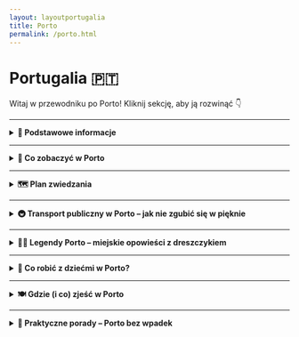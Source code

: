 ```yaml
---
layout: layoutportugalia
title: Porto
permalink: /porto.html
---
```


# Portugalia 🇵🇹 

Witaj w przewodniku po Porto! Kliknij sekcję, aby ją rozwinąć 👇


---
<details>
  <summary><strong>📌 Podstawowe informacje</strong></summary>

  <h3>⚓ PORTO</h3>

  <p><strong>Opis miasta:</strong> Porto to nie tylko wino i mosty (choć jedno i drugie robią wrażenie). Drugie co do wielkości miasto Portugalii, położone malowniczo nad rzeką Douro, to miejsce, gdzie barokowe kościoły, kafelkowe fasady i zapach sardynki tworzą mieszankę idealną. Mimo że nazywa się „Porto”, to nikt Cię tu nie zaokrętuje — chyba że na rejs po rzece.</p>

  <p><strong>Jak się dostać:</strong> Najprościej samolotem. Loty z wielu miast Europy, często tanie jak kawa w plastikowym kubku. Lotnisko znajduje się ok. 11 km od centrum i jest skomunikowane metrem (linia fioletowa E – jedziesz jak po sznurku).</p>

  <p><strong>Styl życia:</strong> Porto to miasto niespieszne. Nikt tu nie pędzi, bo i po co? Życie toczy się przy kawie, w cieniu starych kamienic, na schodach przy rzece. Ludzie są uśmiechnięci, jedzenie proste, ale pyszne, a wieczory pachną grillowaną rybą i winem. Nie licz na huczne imprezy jak w Lizbonie – tutaj się raczej pogaduje niż tańczy na barze.</p>

  <p><strong>Dlaczego warto odwiedzić:</strong> Bo to miasto z duszą. Autentyczne, pełne historii, ale bez turystycznego zadęcia. Zjadasz dorsza, popijasz vinho verde, patrzysz na zachód słońca nad Douro i myślisz sobie: „A może by tu zostać na zawsze?”. A potem i tak wracasz, bo Porto wchodzi do głowy lepiej niż ich lokalne porto do kieliszka.</p>
</details>

 
---

<details>
  <summary><strong>🎒 Co zobaczyć w Porto</strong></summary>

<details>
  <summary><strong>🏘️ Ribeira – Porto, które wychodzi na pocztówki</strong></summary>

  <p>📍 Współrzędne: 41.1406° N, 8.6110° W</p>

  <p>Ribeira to taka dzielnica, którą Porto pokazuje na swojej randkowej aplikacji – kolorowe domki, wąskie uliczki, rzeka w tle i ten most, co wygląda jak młodszy brat wieży Eiffla. Wszystko razem tworzy klimat, którego nie da się opisać bez użycia słowa "klimat". Ale spróbujmy.</p>

  <p>To tu toczy się życie – lokalne i turystyczne. Tu ludzie siedzą na schodkach, jedzą grillowaną sardynkę z papierowego talerzyka i popijają vinho verde, obserwując stateczki leniwie sunące po Douro. Tu grają uliczni muzycy, tu gubisz się między murami, które mają więcej historii niż większość książek.</p>

  <p>Przytulne knajpki, schodki prowadzące donikąd, suszące się pranie, które robi za zasłonę między balkonami. Można tu po prostu być, spacerować, jeść, patrzeć, oddychać... A potem znów spacerować. To idealne miejsce na <em>nicnierobienie z widokiem</em>.</p>

  <p><strong>Czy warto?</strong> Jeśli lubisz miejsca, gdzie wszystko jest trochę krzywe, trochę nierówne, ale niesamowicie prawdziwe – to tak. Ribeira to dusza Porto, tylko że nie udaje, że ma czas. Ona po prostu trwa.</p>

  <p><strong>Porada lokalna:</strong> Usiądź nad rzeką z czymkolwiek do jedzenia i po prostu obserwuj. Możesz też zapłacić za kawę 2 razy więcej, by mieć widok – ale czasem warto. Bo ten widok zostaje w głowie dłużej niż smak kawy.</p>
</details>


<details>
  <summary><strong>🌉 Most Ludwika I – Porto w trybie „wow”</strong></summary>

  <p>📍 Współrzędne: 41.1402° N, 8.6110° W</p>

  <p>Most Dom Luís I to taka konstrukcja, która wygląda, jakby inżynierowie w XIX wieku powiedzieli: „Zróbmy coś, co zdominuje każdą panoramę Porto i przy okazji zawstydzi Paryż”. I udało się. Dwupoziomowy gigant z żelaza, który przerzuca się przez rzekę Douro jakby nigdy nic, to nie tylko inżynieryjna perełka – to serce miasta z widokiem 360 stopni.</p>

  <p>Na górze – piesi i metro. Na dole – auta, rowery, piesi z lękiem wysokości i całym wachlarzem emocji. Spacer po górnym poziomie to obowiązkowy rytuał turysty. Lekka bryza od rzeki, w tle stare kamienice Ribeiry i widok na winnice w Vila Nova de Gaia po drugiej stronie. I jeśli jeszcze nie pokochałeś Porto – to właśnie tu się to dzieje.</p>

  <p><strong>Czy warto?</strong> Nawet jeśli masz uczulenie na mosty – tak. Bo to nie jest most. To jest widokówka, tło do zdjęcia profilowego, scena romantycznych zachodów słońca i pomost między „chcę wracać” a „nigdy nie wyjeżdżam”.</p>

  <p><strong>Porada lokalna:</strong> Zrób spacer po górnym poziomie mostu w stronę dzielnicy Gaia – i od razu skręć w lewo na punkt widokowy Jardim do Morro. Zobaczysz Porto z góry i zrozumiesz, czemu to miasto gra na emocjach
</details>


<details>
  <summary><strong>⛪ Katedra Sé – średniowiecze z widokiem na selfie</strong></summary>

  <p>📍 Współrzędne: 41.1428° N, 8.6110° W</p>

  <p>W Porto nic nie stoi tu przez przypadek – a Katedra Sé trzyma się swojego wzgórza już od XII wieku. Nie tylko dlatego, że tak ją zbudowano. Po prostu wiedziała, że będzie mieć najlepszy widok na całe miasto. Monumentalna, surowa, trochę zamkowa, trochę sakralna – wygląda, jakby miała opowiadać historie o templariuszach, zakonach i... niekończących się renowacjach.</p>

  <p>Wchodząc na plac przed katedrą masz dwa wrażenia: wow, ale widok! – i wow, ale wielka bryła. Sama budowla to miks stylów: romański trzon, barokowe dodatki i gotycki dziedziniec z krużgankiem, który wygląda jak miejsce, gdzie można rozmyślać nad sensem życia... albo po prostu ukryć się przed tłumem i słońcem.</p>

  <p>W środku? Chłód, cisza i masa złoconych ołtarzy. A jeśli masz szczęście, trafisz na ślub – bo miejscowi wciąż traktują Sé jako najważniejsze miejsce na sakramentalne „tak”. Po wyjściu koniecznie przejdź się po murze obronnym – bonus: panorama jak z katalogu biura podróży, tylko bez Photoshopa.</p>

  <p><strong>Porada:</strong> Nie idź w klapkach – bruk, schody i dziedziniec to test wytrzymałości stóp. Ale dla zdjęcia z widokiem? Warto.</p>
  
</details>


<details>
  <summary><strong>🚉 Dworzec São Bento – tu pociągi przyjeżdżają ostatni</strong></summary>

  <p>📍 Współrzędne: 41.1456° N, 8.6109° W</p>

  <p>Wyobraź sobie dworzec, na który wchodzisz i… nie chcesz z niego wyjść. Nie dlatego, że pociąg ma opóźnienie (choć to też możliwe), tylko dlatego, że ściany są piękniejsze niż większość galerii sztuki. Witamy na São Bento – miejscu, gdzie azulejos mają większą frekwencję niż pasażerowie.</p>

  <p>Na pierwszy rzut oka – klasyczny XIX-wieczny dworzec z francuskim sznytem (bo zaprojektowany przez ucznia Gustave’a Eiffla – wiadomo, Porto lubi import z klasą). Ale wejdź do środka i od razu opadnie Ci szczęka. Na ścianach: 20 000 płytek azulejos. Nie, nie przeliczaj tego na metry – wystarczy, że się zachwycisz.</p>

  <p>Freski z płytek przedstawiają sceny z historii Portugalii: bitwy, koronacje, parady – wszystko jak z narodowej epopei, tylko w wersji kafelkowej. A nad tym wszystkim jeszcze romantyczne obrazki z życia wsi, pociągi z parą i panie w kapeluszach. To trochę jak komiks historyczny, który nie potrzebuje dymków.</p>

  <p>A pociągi? Tak, jakieś tam są. Ale większość turystów przychodzi tu tylko po to, żeby zrobić zdjęcie i udawać, że zaraz gdzieś odjeżdżają. Miejscowi się już nie dziwią. Sami czasem też przychodzą, żeby się przypomnieć z własną historią.</p>

  <p><strong>Porada:</strong> Wpadnij wcześnie rano – mniej ludzi, więcej ciszy, idealne światło do zdjęć. I nie pytaj o peron 9¾ – to nie ta bajka, ale magia jest.</p>
</details>

<details>
  <summary><strong>🚋 Zabytkowy tramwaj w Porto – grzech, żeby nie wsiąść</strong></summary>

  <p>📍 Start trasy 1: Praça Infante Dom Henrique (linia 1 nad rzeką)</p>

  <p>Tak, Porto ma metro. Ale szanujący się turysta zaczyna od... tramwaju. I to nie byle jakiego – tylko drewnianego wehikułu czasu z epoki, kiedy w modzie były meloniki, a Instagram jeszcze nie istniał.</p>

  <p>Najsłynniejsza trasa? Linia 1, która sunie sobie leniwie wzdłuż Douro – od centrum aż do Foz do Douro, czyli tam, gdzie rzeka spotyka ocean. Tramwaj stuka, skrzypi i wydaje odgłosy jakby zaraz miał się rozpaść. Ale to tylko teatr – działa jak złoto. A widoki? Marzenie. Woda po jednej stronie, Porto po drugiej, a Ty po środku jak bohater powieści przygodowej (tylko z biletem w ręce).</p>

  <p>W środku: drewno, mosiężne detale, kierowca w swojej kabinie jak kapitan na okręcie, a pasażerowie – zafascynowani jak dzieci w muzeum zabawek. To nie środek transportu. To środek nastroju.</p>

  <p>Dla bardziej ambitnych – linia 18 (trochę naokoło, trochę pod górę) lub linia 22 (dookoła centrum, czyli bonusowa runda po Porto w wersji retro).</p>

  <p><strong>Cena:</strong> Około 5 euro za bilet w jedną stronę. Drożej niż metro? Tak. Warto? Absolutnie. To jak płacić za masaż dla duszy i oczy.</p>

  <p><strong>Pro tip:</strong> Nie próbuj robić selfie z zewnątrz, gdy tramwaj jedzie – on nie czeka na nikogo. Ale jeśli usiądziesz przy oknie – masz kino panoramiczne gratis.</p>
</details>

<details>
  <summary><strong>🌿 Ogrody Jardim do Palácio de Cristal – zielony oddech Porto</strong></summary>

  <p>📍 Współrzędne: 41.1453° N, 8.6236° W</p>

  <p>Jeśli w Porto zbyt dużo bodźców, płytek azulejos, kawy i schodów – czas na detoks dla duszy. Jardim do Palácio de Cristal to miejsce, gdzie miasto milknie, a Ty zaczynasz słyszeć... siebie (i pawie, które krzyczą jakby chciały zostać gwiazdami opery).</p>

  <p>Nie daj się zwieść nazwie – Pałacu Kryształowego już tu nie ma (spokojnie, nikt go nie ukradł – po prostu rozebrali go dawno temu). Zamiast tego mamy wielką halę sportowo-kulturalną o estetyce UFO z lat 60. Ale prawdziwy hit to ogrody. Romantyczne alejki, widoki na rzekę Douro jak z katalogu biura podróży, ukryte altanki i lawki idealne do przemyśleń egzystencjalnych albo konsumpcji pastel de nata.</p>

  <p>To też jedno z nielicznych miejsc w mieście, gdzie da się zrobić piknik, poleżeć na trawie i nie mieć wyrzutów sumienia, że nie zwiedza się dalej. A jeśli jesteś fanem zwierząt – obok pawi masz też kaczki, gęsi, a nawet koty, które żyją tu w swojej wersji luksusowego spa.</p>

  <p><strong>Dlaczego warto:</strong> Bo Porto z tej perspektywy wygląda jak pocztówka z miejsca, gdzie wszystko działa wolniej i lepiej. Idealne miejsce, żeby po prostu być.</p>

  <p><strong>Pro tip:</strong> Weź coś do picia i coś do myślenia. I wyłącz internet. W ogrodach nie trzeba być online, żeby być obecnym.</p>
</details>

<details>
  <summary><strong>⛪ Kościół św. Franciszka – złoty przepych pokory</strong></summary>

  <p>📍 Współrzędne: 41.1403° N, 8.6155° W</p>

  <p>Z zewnątrz – surowa gotycka bryła z XIV wieku. Wygląda trochę jakby ktoś zapomniał ją skończyć albo miał ograniczony budżet. Ale nie daj się zwieść – Kościół św. Franciszka to klasyczny przypadek „nie oceniaj książki po okładce”. Bo gdy tylko przekroczysz próg, wchodzisz w świat barokowego złotego szaleństwa, które woła: „pokora pokorą, ale patrz jaki blask!”.</p>

  <p>Wnętrze pokryte jest około 100 kg (!) złoconego drewna, które pokrywa wszystko – kolumny, ołtarze, figury, nawet coś, co wygląda jak wentylacja. Wchodzisz i przez chwilę czujesz się jak w środku wielkiego tortu z lukrem i złotym brokatem. Tylko że to tort duchowy.</p>

  <p>Największe wrażenie robi tzw. „Drzewo Jessego” – barokowa rzeźba przedstawiająca drzewo genealogiczne Chrystusa. W skrócie: Jezus miał porządne drzewo rodzinne, a artyści – dużo czasu i złota. Mimo bogactwa, klimat jest raczej kontemplacyjny – może przez półmrok, może przez kontrast z hałasem turystów na zewnątrz.</p>

  <p><strong>Bonus obok:</strong> Krypta z katakumbami i szkieletami. Bo po takiej ilości złota dobrze jest sobie przypomnieć, że wszyscy jesteśmy pyłem. Nawet jeśli niektórzy błyszczą bardziej.</p>

  <p><strong>Dlaczego warto:</strong> Bo nigdzie indziej duch franciszkańskiej skromności nie wygląda tak… bogato. I bo Porto to nie tylko azulejos – to też barok z przytupem.</p>

  <p><strong>Pro tip:</strong> Weź okulary przeciwsłoneczne – nie żartuję. Złoto w środku może oszołomić bardziej niż wizyta w muzeum biżuterii.</p>
</details>

<details>
  <summary><strong>📚 Livraria Lello – księgarnia, w której książki są dodatkiem</strong></summary>

  <p>📍 Współrzędne: 41.1466° N, 8.6141° W</p>

  <p>Masz ochotę na małe literackie uniesienie? A może po prostu chcesz zobaczyć jedną z najpiękniejszych księgarni świata, w której nawet zakładka kosztuje tyle co kawa z mlekiem? Wchodzisz do Livraria Lello i od razu masz wrażenie, że to nie sklep, tylko katedra ku czci słowa pisanego – z nutą teatralnego przepychu.</p>

  <p>Główna gwiazda? Schody. Czerwone, kręcone, efektowne. Zrobiły większą karierę na Instagramie niż niejedna gwiazda telewizji śniadaniowej. Ludzie się tu nie zastanawiają, co kupić – tylko jak zapozować, żeby wyglądać na kogoś, kto naprawdę lubi czytać.</p>

  <p>Wnętrze? Drewniane zdobienia, witraże, półki pełne książek w różnych językach – czyli raj dla oczu i ból portfela. W powietrzu unosi się zapach papieru, turystów i cichego stresu pracowników, że ktoś znów spróbuje wspiąć się na balustradę w pogoni za lajkami.</p>

  <p>Choć krąży plotka, że to miejsce inspirowało Rowling przy opisie Hogwartu (czego autorka nie potwierdza, ale Porto już zdążyło zrobić z tego turystyczne złoto), to księgarnia sama w sobie broni się jako perełka architektury secesyjnej i świątynia dla bibliofilów z poczuciem estetyki.</p>

  <p><strong>Dlaczego warto:</strong> Bo nawet jeśli nie lubisz czytać, to tutaj masz szansę poczuć, jakbyś był bohaterem powieści. Albo przynajmniej pięknego zdjęcia.</p>

  <p><strong>Pro tip:</strong> Wejście jest płatne, ale cena biletu odlicza się od zakupu książki. Tylko pamiętaj – jeśli wybierzesz zakładkę, to reszty nie oddają.</p>
</details>

<details>
  <summary><strong>🟦 Azulejos – niebiesko-biała obsesja Porto</strong></summary>

  <p>📍 Współrzędne (dla punktu startowego – Igreja de Santo Ildefonso): 41.1432° N, 8.6071° W</p>

  <p>
    Jeśli w Porto można dostać oczopląsu, to właśnie od <strong>azulejos</strong> – tych wszystkich
    cudownie kiczowatych, bajecznie niebieskich płytek, którymi Portugalczycy oblepili
    pół miasta. To nie dekoracja, to stan umysłu. Ściany domów, kościołów, dworców, a nawet stacji metra – wszystko może być płytką. I zazwyczaj jest.
  </p>

  <h4>Gdzie szukać najładniejszych azulejos?</h4>
  <ul>
    <li><strong>Igreja de Santo Ildefonso</strong> – cały front kościoła w płytkach. Wygląda jak religijna tablica komiksowa. Można się gapić godzinami, próbując ogarnąć fabułę.</li>
    <li><strong>Kaplica Dusz (Capela das Almas)</strong> – azulejos na 360 stopni. Tu święci, tam męczennicy, a wszystko w tym cudownym, niebieskim chaosie.</li>
    <li><strong>Dworzec São Bento</strong> – oficjalnie dworzec, nieoficjalnie: muzeum sztuki ceramicznej. Setki tysięcy płytek tworzą panoramy bitew, królów, wesel i innych portugalskich dram.</li>
    <li><strong>Stacja metra Trindade</strong> – dla zaawansowanych kolekcjonerów płytek. Wersja nowoczesna, ale dalej niebieska. Metro w Porto wygląda jak SPA dla ceramiki.</li>
  </ul>

  <p>
    <strong>Pro tip:</strong> jeśli robisz zdjęcia każdej płytce z osobna, weź powerbank i wodę. Serio. Niektórzy turyści nie wrócili do hotelu przez trzy dni, bo wpadli w spirale zachwytu.
  </p>

  <p>
    <strong>Czy warto?</strong> Jeśli nie pstrykniesz choć jednego selfie z niebieską ścianą – to jakbyś w ogóle w Porto nie był(a). Azulejos są jak fado w Lizbonie – wchodzą do programu obowiązkowego z automatu.
  </p>

</details>

<details>
  <summary><strong>⛪ Kościół Clérigos i wieża Torre dos Clérigos – nie dla ludzi z lękiem wysokości</strong></summary>

  <p>📍 Współrzędne: 41.1456° N, 8.6141° W</p>

  <p>
    Oto miejsce, gdzie Porto pokazuje swoją barokową duszę i testuje Twoją kondycję. 
    <strong>Igreja dos Clérigos</strong> to elegancki, kręcony barok z połowy XVIII wieku. Wygląda jakby architekt miał obsesję na punkcie fal i spirali – i dobrze, bo wyszło pięknie.
  </p>

  <p>
    Ale to nie kościół robi tu największe wrażenie – to <strong>wieża Torre dos Clérigos</strong>, która wyrasta z miasta jak nieco złośliwy test na wytrzymałość turystów. 
    76 metrów wysokości, ponad 200 schodów, zero windy, za to maksimum potu i zadyszki.
  </p>

  <h4>Co na górze?</h4>
  <p>
    Widok. Taki, że zapominasz, że przed chwilą myślałeś(-aś), że umrzesz na stopniach. Panorama 360° na dachy Porto, rzekę Douro, most Ludwika i Twoje własne czerwone policzki. 
    No i mnóstwo ludzi robiących zdjęcia jakby nigdy nie widzieli miasta z góry.
  </p>

  <p>
    <strong>Czy warto?</strong> Jeśli jesteś fanem dobrych widoczków i nie masz klaustrofobii w wąskich spiralnych schodach – zdecydowanie tak. Jeśli masz – lepiej popatrz z dołu i kup lody.
  </p>

  <p>
    <strong>Pro tip:</strong> Kup bilet wcześniej online. Wieża ma limit zwiedzających i jak wejdziesz z marszu, to najpierw stoisz, potem wchodzisz, a potem już tylko stękasz.
  </p>

</details>

<details>
  <summary><strong>💰 Palácio da Bolsa – jak wygląda portugalski splendor w wersji turbo</strong></summary>

  <p>📍 Współrzędne: 41.1413° N, 8.6152° W</p>

  <p>
    Kiedy słyszysz „dawna giełda”, wyobrażasz sobie pewnie coś między excellem a paniką w krawacie. Ale <strong>Palácio da Bolsa</strong> w Porto nie ma nic wspólnego z nudą.
    To miejsce to czyste złoto. No, nie dosłownie. Ale <em>Salão Árabe</em> – czyli Arabska Sala – wygląda jakby ktoś wrzucił Aladyna do barokowego escape roomu i kazał mu dekorować bez limitu.
  </p>

  <p>
    Budynek powstał w XIX wieku jako siedziba Stowarzyszenia Handlowego, ale ktoś tu chyba miał syndrom pałacowy. Schody monumentalne, marmury, złoceń więcej niż w katalogu ślubnym.
    Każda sala to inna bajka – od klasyki, przez styl arabski, po miejsce, gdzie można sobie wyobrazić zebranie lordów pierścienia.
  </p>

  <h4>Co warto wiedzieć?</h4>
  <ul>
    <li>Zwiedza się tylko z przewodnikiem (też po angielsku, bez stresu).</li>
    <li>Nie zrobisz tam giełdowej kariery, ale zrobisz dużo zdjęć w trybie „wow”.</li>
    <li>Jak nie masz czasu na wszystkie muzea Porto – wybierz to. Serio.</li>
  </ul>

  <p>
    <strong>Czy dzieci się tu nie wynudzą?</strong> Prawdopodobnie tak. Chyba że lubią sufity. Ale dorosły turysta z oczami i mózgiem będzie zachwycony.
  </p>

</details>
  
 
<details>
  <summary><strong>🕵️ Sekretne miejsca Porto – nie dla mas, tylko dla wtajemniczonych</strong></summary>

  <ul>
    <li>
      <strong>🌿 Jardins do Palácio de Cristal</strong> – Ogrody, w których nie ma już pałacu, ale za to są pawie, zakamarki, ukryte altanki i widoki na rzekę, których nie powstydziłby się nawet dron. Mało turystów, dużo spokoju.
    </li>

    <li>
      <strong>🚪 Rua da Vitória 29 – sekretny punkt widokowy</strong> – Wejście przez niepozorną bramę prowadzi na dach z widokiem na Ribeirę. Żadnych biletów, zero oznaczeń, tylko lokalni i ci, którzy wiedzą.
    </li>

    <li>
      <strong>🎨 Galeria de Paris – nocą inna planeta</strong> – Ulica w ciągu dnia sennie zapomniana, nocą zamienia się w pulsujące serce Porto. Małe bary, alternatywna muzyka, zero turystycznej cepelii. Hipsterzy mile widziani.
    </li>

    <li>
      <strong>⛲ Fonte dos Leões – fontanna z tajemnicą</strong> – Niby zwykła fontanna, ale mówi się, że posłużyła jako inspiracja do herbu Hogwartu (plotka? magia? Porto!). Obok biblioteki i kościoła Carmo – warto się rozejrzeć.
    </li>

    <li>
      <strong>🧱 Capela das Almas</strong> – Kaplica, którą turyści często mijają, nie wiedząc, że to kafelkowa bomba. Cała z zewnątrz pokryta azulejos – a jak trafisz na pusty moment, to jakbyś znalazł złoty bilet.
    </li>

    <li>
      <strong>🧭 Muralha Fernandina</strong> – Stare mury miasta, przy których możesz poczuć się jak średniowieczny strażnik. Mało kto tu zagląda, a widoki na Douro robią robotę.
    </li>

    <li>
      <strong>🚶 Rua Miguel Bombarda</strong> – Dzielnica sztuki nowoczesnej, pełna galerii, butików i murali. Zero tłumów, 100% kreatywności. Jeśli nie lubisz masówek – to Twoje miejsce.
    </li>
  </ul>

  <p><strong>📌 Pro tip:</strong> Sekrety Porto najlepiej odkrywać bez mapy. Skręć w uliczkę, która wygląda podejrzanie uroczo – to właśnie tam kryją się najlepsze historie (i czasem świetna kawa za 1 €).</p>

</details>

</details>


---

<details>
  <summary><strong>🗺️ Plan zwiedzania</strong></summary>

  <details>
  <summary><strong>🗺️ Plan zwiedzania Porto – Dzień 1</strong></summary>

  <p>Pierwszy dzień to spacer przez duszę Porto – stare miasto, widoki, mosty i portowe aromaty. Trasa kręta jak uliczki Ribeiry, ale wszystko masz tu pod ręką (i nogą). Zaczynamy!</p>

  <h3>🏰 Sé do Porto (Katedra)</h3>
  <p>📍 Współrzędne: 41.1428° N, 8.6110° W</p>
  <p>Punkt startowy godny Porto – ogromna, średniowieczna katedra na wzgórzu z widokiem na miasto. Połączenie fortecy i świątyni – czyli "modlę się, ale z przytupem".</p>

  <h3>🏛️ Pałac Biskupi (Paço Episcopal)</h3>
  <p>Zaraz obok katedry, więc nie trzeba się wysilać. Ogromna, barokowa rezydencja, której nikt nie zna po nazwie, ale każdy robi jej zdjęcia. Taki biskupi penthouse z epoki świetności.</p>

  <h3>🌉 Most Dom Luís I</h3>
  <p>📍 Współrzędne: 41.1401° N, 8.6113° W</p>
  <p>Ikona Porto. Przejdź górnym poziomem – masz panoramę miasta, rzeki i instagrama w jednym. W dole pociągi, w górze turysta z rozdziawioną buzią. Nie patrz w dół, patrz dookoła.</p>

  <h3>🏘️ Ribeira – dolna dzielnica nad rzeką</h3>
  <p>Kolorowe domki, wąskie uliczki, kamienne schodki i gwar tawern. Idealne miejsce, by zgubić się na chwilę i znaleźć pastel de nata. Dobrze wchodzi z widokiem na rzekę i słońce.</p>

  <h3>🚡 Funicular dos Guindais (opcja)</h3>
  <p>📍 Współrzędne: 41.1417° N, 8.6102° W</p>
  <p>Jeśli nie masz siły na powrót pod górę – to nie wstyd. Funikular zrobi to za Ciebie i jeszcze pokaże Porto z ciekawego kąta. Szybko, sprawnie i z głośnym "ojej!".</p>

  <h3>📚 Dworzec São Bento</h3>
  <p>📍 Współrzędne: 41.1456° N, 8.6109° W</p>
  <p>Najładniejszy dworzec, na którym nie wsiądziesz do pociągu. Wnętrze w całości pokryte azulejos – portugalskimi płytkami, które wyglądają jak porcelanowa epopeja o historii kraju.</p>

  <h3>☕ Przerwa na kawę i francesinhę</h3>
  <p>Czas zjeść coś, co zapamiętasz na długo: francesinha – lokalny tost-kanapka z mięsem, kiełbasą, serem i sosem piwnym. Nie pytaj, ile ma kalorii. Po prostu przeżyj to doświadczenie.</p>

  <h3>📖 Livraria Lello</h3>
  <p>📍 Współrzędne: 41.1466° N, 8.6140° W</p>
  <p>Najpiękniejsza księgarnia świata (tak mówią, i mają rację). Drewniane schody, witraże, książki – wszystko wygląda jak scenografia z... (no dobra, miało nie być filmów – więc po prostu: bajka).</p>

  <h3>⛪ Kościół Clérigos i wieża</h3>
  <p>📍 Współrzędne: 41.1455° N, 8.6145° W</p>
  <p>Wąska wieża, którą widać z daleka. Można się wspiąć (240 schodów), ale nie trzeba. Widok z góry jak z drona – jeśli masz siły, to warto. Jeśli nie – podziwiaj z dołu i powiedz, że byłeś.</p>

  <h3>🍷 Zakończenie dnia: punkt widokowy Jardim do Morro (strona Vila Nova de Gaia)</h3>
  <p>Wracasz na drugą stronę mostu (najlepiej górą). Tam, w ogrodzie z widokiem, siadasz z kieliszkiem porto i podziwiasz zachód słońca. Scena banalna, ale działa za każdym razem.</p>

  <p><strong>➡️ Dzień pierwszy: zaliczony.</strong> Było dużo chodzenia, ale też dużo wow. Jutro – mniej stromo, więcej klimatu!</p>
</details>

<details>
  <summary><strong>🗺️ Plan zwiedzania Porto – Dzień 2</strong></summary>

  <p>Drugi dzień to Porto z innej strony: więcej zieleni, sztuki, ocean i nieco luksusu (nawet jeśli tylko z zewnątrz). Tempo spokojniejsze, ale wrażenia wciąż na wysokim poziomie.</p>

  <h3>🌴 Ogród Kryształowego Pałacu (Jardins do Palácio de Cristal)</h3>
  <p>📍 Współrzędne: 41.1471° N, 8.6294° W</p>
  <p>Park pełen palm, alejek i punktów widokowych. Idealny na poranny spacer – i nie, nie ma już tu szklanego pałacu (zburzyli), ale jest pawie, różowe kwiaty i cisza, którą warto usłyszeć.</p>

  <h3>🖼️ Museu Nacional Soares dos Reis</h3>
  <p>📍 Współrzędne: 41.1456° N, 8.6231° W</p>
  <p>Jeśli lubisz sztukę, to tu ją znajdziesz. Rzeźby, malarstwo i wszystko w pałacowych wnętrzach. Jeśli nie lubisz – idź chociaż po klimatyczne zdjęcia. Albo po cień w upalny dzień.</p>

  <h3>🌊 Spacer wzdłuż rzeki Douro w stronę Foz</h3>
  <p>Nie musisz iść aż do oceanu pieszo, ale warto zahaczyć o tę część Porto, gdzie rzeka leniwie zmierza ku Atlantykowi. Deptaki, ławki, kawiarnie. Idealnie na reset.</p>

  <h3>🚃 Przejazd zabytkowym tramwajem nr 1 (opcja romantyczna)</h3>
  <p>Ten tramwaj to wehikuł czasu – drewniany, skrzypiący i jedzie jakby mu się nie spieszyło (bo się nie spieszy). Z Ribeiry aż do Foz – podróż dla tych, co cenią klimat nad prędkość.</p>

  <h3>⛵ Vila Nova de Gaia – piwnice z porto</h3>
  <p>📍 Współrzędne: 41.1333° N, 8.6096° W</p>
  <p>Przekraczasz most i lądujesz po drugiej stronie rzeki. Gaia to królestwo wina porto – dziesiątki piwniczek, gdzie możesz się czegoś napić i czegoś dowiedzieć. Kolejność dowolna.</p>

  <h3>🍷 Degustacja w jednej z winiarni: Graham’s, Sandeman, Cálem, czy innej</h3>
  <p>Wybór należy do Ciebie – każda ma swoją historię, beczki i przewodnika z głosem jak z radia. Spróbuj białego porto, to lokalny hit. I nie martw się – to nie degustacja, to pretekst.</p>

  <h3>📸 Punkt widokowy Serra do Pilar</h3>
  <p>📍 Współrzędne: 41.1384° N, 8.6095° W</p>
  <p>Widok, który powinien być sprzedawany w ramkach. Całe Porto jak na dłoni: most, rzeka, dachy Ribeiry. Idealne miejsce na pożegnanie z miastem – i ostatnie zdjęcie profilowe z podróży.</p>

  <h3>🍽️ Kolacja – seafood w Gaia</h3>
  <p>Zamknij ten dzień owocami morza z widokiem na most i miasto, które już trochę znasz. Sardynki, ośmiornica, kieliszek vinho verde i... „do zobaczenia, Porto”.</p>

  <p><strong>➡️ Dzień drugi: zbalansowany i widokowy.</strong> Nie tylko historia i bruk, ale też wino, rzeka i powiew Atlantyku.</p>
</details>
</details>

---

<details>
  <summary><strong>🚇 Transport publiczny w Porto – jak nie zgubić się w pięknie</strong></summary>

  <p>Porto może i wygląda jak romantyczna pocztówka, ale poruszać się po nim trzeba jak w grze strategicznej. Na szczęście – całkiem nieźle działa tu komunikacja miejska, o ile wiesz, co robisz. Oto Twoja mapa przetrwania:</p>

  <h3>🚉 Metro</h3>
  <p>Nie daj się zwieść nazwie – to bardziej tramwaj podziemny niż klasyczne metro, ale działa sprawnie. Jest 6 linii (A–F), które docierają m.in. na lotnisko, do centrum, stadionu, a nawet do oceanu. Najbardziej turystyczna będzie linia E (lotnisko–centrum) i D (Campanhã–Vila Nova de Gaia przez most Dom Luís I).</p>

  <h3>🚌 Autobusy i 🛴 tramwaje</h3>
  <p>Autobusy STCP jeżdżą wszędzie tam, gdzie metro nie dociera (czyli np. po bardziej stromych wzgórzach i w dziwne zakątki). Są też zabytkowe tramwaje, które mają głównie wartość turystyczną – np. linia 1 wzdłuż rzeki to przejażdżka z widokami, ale nie licz na punktualność ani miejsce siedzące.</p>

  <h3>🚡 Kolejki i windy</h3>
  <ul>
    <li><strong>Funicular dos Guindais</strong> – czyli kolejka linowo-terenowa łącząca dolne i górne Porto. Szybko, stromo, drożej niż metro, ale warto dla widoków.</li>
    <li><strong>Winda Lada–Ribeira</strong> – krótka jazda w górę dla leniwych turystów i zbolałych stóp.</li>
  </ul>

  <h3>🎫 Bilety – czyli jak nie przepłacić (albo przepłacić świadomie)</h3>
  <ul>
    <li><strong>Karta Andante</strong> – Twoja najlepsza przyjaciółka. Działa na metro, autobusy, kolejki. Można kupić wersję doładowywaną lub bilety czasowe.</li>
    <li><strong>Andante 24h</strong> – od 7,15 € (na 1 strefę) – nielimitowane przejazdy przez 24 godziny od pierwszego skasowania.</li>
    <li><strong>Andante Tour</strong> – dla turystów, bez stref: 24h (7 €) lub 72h (15 €). Do kupienia na lotnisku, w automatach, punktach Andante lub online.</li>
  </ul>

  <h3>📌 Praktyczne rady</h3>
  <ul>
    <li>Kasuj bilety przed wejściem – zwłaszcza w metrze. Brak kasowania = mandat + wstyd + portugalski wykład.</li>
    <li>Metro na lotnisko jedzie ok. 30–35 minut. Zaplanuj z zapasem, bo bywa tłoczno.</li>
    <li>Gdy jesteś w pobliżu rzeki – zawsze idziesz pod górę. Nie pytaj, dlaczego. Tak po prostu jest.</li>
  </ul>

  <p><strong>➡️ Pro tip:</strong> Chcesz poruszać się z gracją miejscowego? Udawaj, że jesteś spóźniony. To działa na każdej stacji metra.</p>
</details>



---

<details>
  <summary><strong>🧙‍♂️ Legendy Porto – miejskie opowieści z dreszczykiem</strong></summary>

  <p>Porto to nie tylko mosty, wino i azulejos. To także miasto, gdzie z kamieni wypływają opowieści. Czasem wzruszające, czasem mroczne, a czasem tak dziwne, że nawet GPS się pogubi. Oto kilka legend, które nadają Porto dodatkowej magii.</p>

  <ul>
    <li>
      <strong>👻 Duch zakonnicy z Rua das Flores</strong><br>
      Mówią, że w jednej z kamienic przy tej uroczej uliczce błąka się duch zakonnicy, która zakochała się w pewnym żeglarzu. Miłość zakazana, dramat gwarantowany. Po jej śmierci w tajemniczych okolicznościach, zaczęła nawiedzać domy, w których ktoś mówił „kocham”. Morał: ostrożnie z romantyzmem w Porto.
    </li>

    <li>
      <strong>🪓 Rzeźnik z Sé</strong><br>
      Dawno, dawno temu żył sobie rzeźnik, który miał zbyt dużo noży i za mało sumienia. Zaginęło kilku kupców, których ostatni raz widziano... w jego sklepie. Gdy w końcu się wydało, sąd ludowy wymierzył sprawiedliwość – jego duch ponoć do dziś błąka się nocą w okolicach katedry, pilnując, by nikt nie zjadał kabanosa po zmroku.
    </li>

    <li>
      <strong>🦢 Biała dama z rzeki Douro</strong><br>
      Pewna młoda dziewczyna została oskarżona o czary i wrzucona do rzeki z ciężarem u szyi. Ale nie utonęła – podobno przemieniła się w białego łabędzia i od tamtej pory czasem widuje się ją na wodach Douro przy pełni księżyca. Romantyczne? Tak. Przerażające? Trochę też.
    </li>

    <li>
      <strong>🔔 Dzwonnik z Clérigos</strong><br>
      Młody chłopak, który zakochał się w córce dzwonnika, wspinał się co noc na wieżę Clérigos, by dzwonić w jej imieniu. Gdy ojciec się dowiedział, chłopak zniknął bez śladu. Mówi się, że duch dzwonnika-amatora wciąż co jakiś czas uruchamia dzwony o nietypowej porze. Niby awaria… ale czy na pewno?
    </li>
  </ul>

  <p><strong>📌 Uwaga:</strong> Większości tych historii nie znajdziesz w oficjalnych przewodnikach. Ale zapytaj starszego pana na ławce, a być może usłyszysz jeszcze więcej. W Porto każda ulica ma swojego ducha… lub przynajmniej kota z przeszłością.</p>
</details>



---

<details>
  <summary><strong>🎈 Co robić z dziećmi w Porto?</strong></summary>

  <p>Porto z dziećmi? Da się. I to bez konieczności obiecywania loda co 10 minut. Oto miejsca, gdzie najmłodsi nie będą się nudzić, a ty nie będziesz musieć udawać entuzjazmu przez zaciśnięte zęby.</p>

  <ul>
    <li>
      <strong>🚋 Przejażdżka zabytkowym tramwajem nr 1</strong><br>
      Drewniany tramwaj dzwoni, trzęsie i jedzie malowniczą trasą wzdłuż rzeki aż do plaży. Dla dzieci – jak w wesołym miasteczku. Dla dorosłych – nostalgiczna podróż do czasów, kiedy bilety kosztowały grosze (spoiler: już nie kosztują).
    </li>

    <li>
      <strong>🌊 Oceanarium Sea Life Porto</strong><br>
      Rekiny, meduzy, ryby w kolorach, o jakich nawet Photoshop nie śnił. Dzieci będą zachwycone, ty dostaniesz chwilę ciszy. Win-win.
    </li>

    <li>
      <strong>🏰 Ogród Crystal Palace (Jardins do Palácio de Cristal)</strong><br>
      Nie ma już pałacu, ale są labirynty zieleni, pawie i widoki na rzekę. Sporo miejsca do biegania, zero ekranów – idealne do resetu. I można tu legalnie karmić kaczki.
    </li>

    <li>
      <strong>📚 Museu das Marionetas do Porto</strong><br>
      Lalki, kukiełki, teatrzyk i magia. Dzieciaki patrzą jak zaczarowane, a ty masz okazję przypomnieć sobie, że kiedyś rozrywka nie wymagała kabli.
    </li>

    <li>
      <strong>⚽ Estádio do Dragão – stadion FC Porto</strong><br>
      Dla małych fanów piłki nożnej – spełnienie marzeń. Można zwiedzać stadion, usiąść na ławce rezerwowych i udawać Cristiano Ronaldo. (Mimo że to nie jego klub – ale dzieciom to nie przeszkadza).
    </li>

    <li>
      <strong>🍦 Przerwa na lody w Gelataria Portuense</strong><br>
      Bo wiadomo – żadna atrakcja nie przebije lodów. A te tutaj są dobre nawet według bardzo wybrednych dziecięcych standardów.
    </li>
  </ul>

  <p><strong>🎒 Tip dla rodziców:</strong> Zabierz coś do picia, mokre chusteczki, zapasowe skarpetki i stalowe nerwy. Ale spokojnie – Porto sprzyja spacerom, a zmęczone dziecko to śpiące dziecko. Sukces murowany.</p>
</details>




---

<details>
  <summary><strong>🍽️ Gdzie (i co) zjeść w Porto</strong></summary>

  <ul>
    <li>
      <strong>🥪 Francesinha – królowa portugalskiego fast foodu</strong><br>
      To nie kanapka. To wyzwanie. Warstwy mięsa, kiełbasy, sera, wszystko utopione w pikantnym sosie na bazie piwa. Jeśli zjesz całą – dostajesz nie tylko kalorie, ale i szacunek.
    </li>

    <li>
      <strong>🐟 Bacalhau – dorsz w tysiącu odsłon</strong><br>
      Mówią, że Portugalczycy znają 365 przepisów na dorsza. W Porto zjesz go zapiekanego, duszonego, a czasem z dodatkiem ciecierzycy, bo czemu nie? Najlepszy: w małych rodzinnych knajpkach, gdzie serwuje się go bez fanfar.
    </li>

    <li>
      <strong>🍲 Tripas à moda do Porto – flaki dla odważnych</strong><br>
      Tak, to flaki. Tak, są lokalnym przysmakiem. Tak, w Porto są z nich dumni. Jeśli lubisz wyzwania kulinarne – spróbuj. Jeśli nie – patrz na to jak na dowód odwagi, który można zignorować.
    </li>

    <li>
      <strong>🧀 Queijo da Serra i inne sery</strong><br>
      Ser owczy z gór, kremowy, intensywny, idealny z winem. Nie przesadzaj z ilością – chyba że planujesz popołudniową drzemkę z przyklejonym do podniebienia wspomnieniem.
    </li>

    <li>
      <strong>🍰 Pastéis de nata – bo życie to nie tylko flaki</strong><br>
      Porto może nie jest Lizboną, ale i tu zjesz idealnie przypieczone ciastka z budyniem. Ciepłe, z cynamonem. Kup od razu trzy – i nie mów, że nie ostrzegałem.
    </li>
  </ul>

  <h4>💸 Budżetowe miejsca (czyli jak nie zbankrutować po śniadaniu)</h4>
  <ul>
    <li><strong>Casa Guedes:</strong> kanapki z pieczoną wieprzowiną i serem – tanio, szybko i lokalnie.</li>
    <li><strong>Gazela:</strong> najlepsze „cachorrinhos” – portugalskie hot-dogi, które mają więcej smaku niż wyglądu.</li>
    <li><strong>A Pérola do Bolhão:</strong> mały sklep z produktami regionalnymi – kup coś na piknik nad rzeką.</li>
    <li><strong>Tascö:</strong> nowoczesna wersja tasca – tanio, ale nie banalnie. Polecane rezerwacje, bo turyści już się dowiedzieli.</li>
  </ul>

  <p><strong>📌 Pro tip:</strong> Nie bój się knajpek wyglądających jak bar z PRL-u. Jeśli siedzą tam starsi panowie z kieliszkiem w dłoni – jesteś w dobrym miejscu.</p>
</details>



---
<details>
  <summary><strong>🧠 Praktyczne porady – Porto bez wpadek</strong></summary>

  <ul>
    <li>
      <strong>🛍️ Co kupić?</strong><br>
      Porto to raj dla fanów rzeczy z korka – torby, portfele, kapelusze. Serio, z korka można tu zrobić wszystko poza espresso. Polecam też <em>conservas</em> – puszki z rybami wyglądają jak dzieła sztuki, a smakują jak wspomnienia znad Douro.
    </li>

    <li>
      <strong>🚫 Czego unikać?</strong><br>
      Restauracji z plastikowym menu i kelnerem naganiaczem. Jeśli ktoś wciska Ci bacalhau przy wejściu – uciekaj. Lepiej zboczyć dwie ulice dalej i zjeść tam, gdzie siedzą lokalsi i nie ma TripAdvisora na szybie.
    </li>

    <li>
      <strong>⚠️ Na co uważać?</strong><br>
      Porto to miasto na wzgórzach – każde „100 metrów” na mapie to de facto wspinaczka. Załóż wygodne buty i zapomnij o klapkach (nawet jeśli masz najmodniejsze z Instagrama). Po deszczu – bruk zmienia się w tor przeszkód.
    </li>

    <li>
      <strong>💡 A czego Ci nikt nie powie?</strong><br>
      Prawdziwe wino porto pije się z umiarem – bo potem łatwo wylądować na stromej uliczce, szukając swojego apartamentu na „Rua do cośtam”. Zamiast tego wejdź do <em>tascas</em> – małych lokalnych knajpek – i zamów vinho verde. Półmusujące, orzeźwiające, tańsze niż woda na lotnisku.
    </li>

    <li>
      <strong>📱 Internet i płatności</strong><br>
      Większość miejsc akceptuje karty, ale w małych kawiarenkach lepiej mieć gotówkę (Euro). Darmowe Wi-Fi? Czasem bywa w kawiarniach, ale nie licz na cuda – czasem szybciej będzie po prostu zapytać kogoś o drogę.
    </li>

    <li>
      <strong>🕰️ Godziny działania</strong><br>
      Sklepy często otwarte są do 19:00, a w niedziele – zamknięte. Życie nocne zaczyna się późno, kolacja o 21:00 to norma. Jeśli jesteś z tych, co lubią zjeść o 18:00 – uzbrój się w przekąskę i cierpliwość.
    </li>
  </ul>

  <p><strong>📌 Pro tip:</strong> Nie planuj Porto „na szybko”. To miasto smakuje najlepiej powoli – jak dobre porto z beczki, nie shot z baru.</p>
</details>

